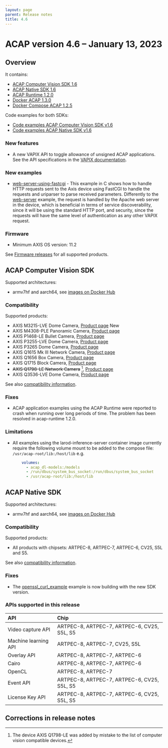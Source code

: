 ```yaml
---
layout: page
parent: Release notes
title: 4.6
---
```


# ACAP version 4.6 – January 13, 2023

## Overview

It contains:

- [ACAP Computer Vision SDK 1.6](#acap-computer-vision-sdk)
- [ACAP Native SDK 1.6](#acap-native-sdk)
- [ACAP Runtime 1.2.0](https://hub.docker.com/r/axisecp/acap-runtime)
- [Docker ACAP 1.3.0](https://github.com/AxisCommunications/docker-acap)
- [Docker Compose ACAP 1.2.5](https://github.com/AxisCommunications/docker-compose-acap)

Code examples for both SDKs:

- [Code examples ACAP Computer Vision SDK v1.6](https://github.com/AxisCommunications/acap-computer-vision-sdk-examples)
- [Code examples ACAP Native SDK v1.6](https://github.com/AxisCommunications/acap-native-sdk-examples)

### New features

- A new VAPIX API to toggle allowance of unsigned ACAP applications. See the API specifications in the [VAPIX documentation](https://www.axis.com/vapix-library/subjects/t10102231/section/t10036126/display?section=t10036126-t10185050).

### New examples

- [web-server-using-fastcgi](https://github.com/AxisCommunications/acap-native-sdk-examples/tree/main/web-server-using-fastcgi) - This example in C shows how to handle HTTP requests sent to the Axis device using FastCGI to handle the requests and uriparser to parse received parameters. Differently to the [web-server](https://github.com/AxisCommunications/acap-native-sdk-examples/tree/main/web-server) example, the request is handled by the Apache web server in the device, which is beneficial in terms of service discoverability, since it will be using the standard HTTP port, and security, since the requests will have the same level of authentication as any other VAPIX request.

### Firmware

- Minimum AXIS OS version: 11.2

See [Firmware releases](https://www.axis.com/support/firmware) for all supported products.

## ACAP Computer Vision SDK

Supported architectures:

- armv7hf and aarch64, see [images on Docker Hub](https://hub.docker.com/r/axisecp/acap-computer-vision-sdk)

### Compatibility

Supported products:

<!-- markdownlint-disable MD033 -->
- AXIS M3215-LVE Dome Camera, [Product page](https://www.axis.com/products/axis-m3215-lve) <a class="label label-purple">New</a>
- AXIS M4308-PLE Panoramic Camera, [Product page](https://www.axis.com/products/axis-m4308-ple)
- AXIS P1468-LE Bullet Camera, [Product page](https://www.axis.com/products/axis-p1468-le)
- AXIS P3255-LVE Dome Camera, [Product page](https://www.axis.com/products/axis-p3255-lve)
- AXIS P3265 Dome Camera, [Product page](https://www.axis.com/products/axis-p3265-lve)
- AXIS Q1615 Mk III Network Camera, [Product page](https://www.axis.com/products/axis-q1615-mk-iii)
- AXIS Q1656 Box Camera, [Product page](https://www.axis.com/products/axis-q1656)
- AXIS Q1715 Block Camera, [Product page](https://www.axis.com/products/axis-q1715)
- ~~AXIS Q1798-LE Network Camera~~ [^1], [Product page](https://www.axis.com/products/axis-q1798-le)
- AXIS Q3536-LVE Dome Camera, [Product page](https://www.axis.com/products/axis-q3536-lve)

See also [compatibility information](../axis-devices-and-compatibility).

### Fixes

- ACAP application examples using the ACAP Runtime were reported to crash when running over long periods of time. The problem has been resolved in acap-runtime 1.2.0.

### Limitations

- All examples using the larod-inference-server container image currently require the following volume mount to be added to the compose file: `/usr/acap-root/lib:/host/lib` e.g.

  ```yaml
      volumes:
        - acap_dl-models:/models
        - /run/dbus/system_bus_socket:/run/dbus/system_bus_socket
        - /usr/acap-root/lib:/host/lib
   ```

## ACAP Native SDK

Supported architectures:

- armv7hf and aarch64, see [images on Docker Hub](https://hub.docker.com/r/axisecp/acap-native-sdk)

### Compatibility

Supported products:

- All products with chipsets: ARTPEC-8, ARTPEC-7, ARTPEC-6, CV25, S5L and S5.

See also [compatibility information](../axis-devices-and-compatibility).

### Fixes

- The [openssl_curl_example](https://github.com/AxisCommunications/acap-native-sdk-examples/tree/main/utility-libraries/openssl_curl_example) example is now building with the new SDK version.

### APIs supported in this release

API                  | Chip
:--                  | :--
Video capture API    | ARTPEC-8, ARTPEC-7, ARTPEC-6, CV25, S5L, S5
Machine learning API | ARTPEC-8, ARTPEC-7, CV25, S5L
Overlay API          | ARTPEC-8, ARTPEC-7, ARTPEC-6
Cairo                | ARTPEC-8, ARTPEC-7, ARTPEC-6
OpenCL               | ARTPEC-8, ARTPEC-7
Event API            | ARTPEC-8, ARTPEC-7, ARTPEC-6, CV25, S5L, S5
License Key API      | ARTPEC-8, ARTPEC-7, ARTPEC-6, CV25, S5L, S5

## Corrections in release notes

[^1]: The device AXIS Q1798-LE was added by mistake to the list of computer vision compatible devices.
